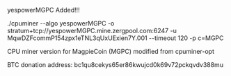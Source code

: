 yespowerMGPC Added!!!

./cpuminer --algo yespowerMGPC  -o  stratum+tcp://yespowerMGPC.mine.zergpool.com:6247 -u MqwDZFcommP154zpx1eTNL3qUxUExien7Y.001 --timeout 120 -p c=MGPC

CPU miner version for MagpieCoin (MGPC) modified from cpuminer-opt


BTC donation address: bc1qu8cekys65er86kwujcd0k69v72pckqvdv388mu


